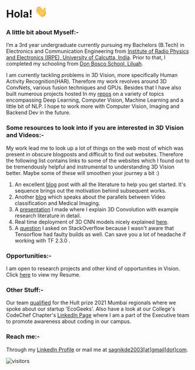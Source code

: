 # Hola! <img src="https://github.com/ABSphreak/ABSphreak/blob/master/gifs/Hi.gif" width="35px">

### A little bit about Myself:- 
I’m a 3rd year undergraduate currently pursuing my Bachelors (B.Tech) in Electronics and Communication Engineering  from [Institute of Radio Physics and Electronics (IRPE), University of Calcutta, India](https://www.caluniv.ac.in/campuses/campus-8.html). Prior to that, I completed my schooling from [Don Bosco School, Liluah](https://donboscoliluah.org/).

I am currently tackling problems in 3D Vision, more specifically Human Activity Recognition(HAR). Therefore my work revolves around 3D ConvNets, various fusion techniques and GPUs. Besides that I have also built numerous projects hosted In my [repos](https://github.com/sarobml2000?tab=repositories) on a variety of topics encompassing Deep Learning, Computer Vision, Machine Learning and a little bit of NLP. I hope to work more with Computer Vision, Imaging and Backend Dev in the future.

### Some resources to look into if you are interested in 3D Vision and Videos:-

My work lead me to look up a lot of things on the web most of which was present in obscure blogposts and difficult to find out websites. Therefore the following list contains links to some of the websites which I found out to be tremendously helpful and instrumental to understanding 3D Vision better. Maybe some of these will smoothen your journey a bit :)

1. An excellent [blog](https://towardsdatascience.com/literature-survey-human-action-recognition-cc7c3818a99a) post with all the literature to help you get started. It's sequence brings out the motivation behind subsequent works.
2. Another [blog](https://blog.qure.ai/notes/deep-learning-for-videos-action-recognition-review) which speaks about the parallels between Video classification and Medical Imaging.
3. A [presentation](https://github.com/sarobml2000/sarobml2000/blob/main/A%20General%20Overview%20of%203D%20Convolution%20.pptx) I made where I explain 3D Convolution with example research literature in detail.
4. Real time deployment of 3D CNN models nicely explained [here](https://medium.com/@neurodatalab/real-time-action-recognition-using-a-3d-cnn-827686b25c08).
5. A [question](https://stackoverflow.com/questions/65273118/why-is-tensorflow-not-recognizing-my-gpu-after-conda-install) I asked on StackOverflow because I wasn't aware that Tensorflow had faulty builds as well. Can save you a lot of headache if working with TF 2.3.0 .

### Opportunities:-
I am open to research projects and other kind of opportunities in Vision. Click [here](https://github.com/sarobml2000/sarob.github.io/blob/main/Sarosij_Bose_Univ_of_Calcutta.pdf) to view my Resume.

### Other Stuff:-
Our team [qualified](https://github.com/sarobml2000/sarobml2000/blob/main/University_of_Calcutta_Sarosij%20Bose_EcoGeeks_Mumbai.pdf) for the Hult prize 2021 Mumbai regionals where we spoke about our startup 'EcoGeeks'. Also have a look at our College's CodeChef Chapter's [Linkedln Page](https://www.linkedin.com/company/cu-codeclub/) where I am a part of the Executive team to promote awareness about coding in our campus. 

### Reach me:-
Through my [Linkedln Profile](www.linkedin.com/in/sagnik-cu-a85127224) or mail me at [sagnikde2003[at]gmail[dot]com](mailto:sagnikde2003@gmail.com).

![visitors](https://visitor-badge.laobi.icu/badge?page_id=sagnikde03.sagnikde03)



<!---
greenray-nik21/greenray-nik21 is a ✨ special ✨ repository because its `README.md` (this file) appears on your GitHub profile.
You can click the Preview link to take a look at your changes.
--->
